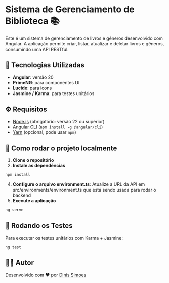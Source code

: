 # Sistema de Gerenciamento de Biblioteca 📚

Este é um sistema de gerenciamento de livros e gêneros desenvolvido com Angular. A aplicação permite criar, listar, atualizar e deletar livros e gêneros, consumindo uma API RESTful.

## 🧰 Tecnologias Utilizadas
- **Angular**: versão 20
- **PrimeNG**: para componentes UI
- **Lucide**: para icons
- **Jasmine / Karma**: para testes unitários

## ⚙️ Requisitos

- [Node.js](https://nodejs.org/) (obrigatório: versão 22 ou superior)
- [Angular CLI](https://angular.io/cli) (`npm install -g @angular/cli`)
- [Yarn](https://yarnpkg.com/) (opcional, pode usar `npm`)

## 🚀 Como rodar o projeto localmente

1. **Clone o repositório**
2. **Instale as dependências**
```bash
npm install
```
4. **Configure o arquivo environment.ts**: Atualize a URL da API em src/environments/environment.ts que está sendo usada para rodar o backend
5. **Execute a aplicação**
```bash
ng serve
```

## 🧪 Rodando os Testes
Para executar os testes unitários com Karma + Jasmine:

```bash
ng test
```

## 🧑‍💻 Autor
Desenvolvido com ❤️ por [Dinis Simoes](https://www.linkedin.com/in/dinis-f-simoes/)
